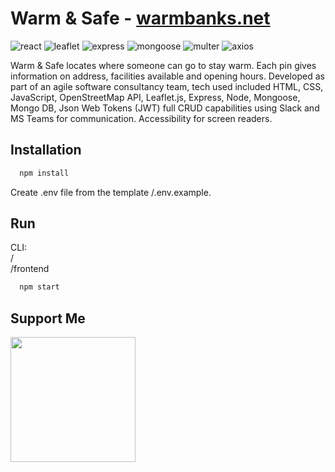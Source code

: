 # Warm & Safe - [warmbanks.net](https:warmbanks.net)

![react](https://badgen.net/badge/React/18.2.0/purple?icon=git)
![leaflet](https://badgen.net/badge/React-Leaflet/4.1.0/red?icon=git)
![express](https://badgen.net/badge/Express/4.18.1/blue?icon=git)
![mongoose](https://badgen.net/badge/Mongoose/6.6.5/green?icon=git)
![multer](https://badgen.net/badge/JSON-Web-Token/8.5.1/orange?icon=git)
![axios](https://badgen.net/badge/Axios/1.0.0/yellow?icon=git)

Warm & Safe locates where someone can go to stay warm. Each pin gives information on address, facilities available and opening hours. Developed as part of an agile software consultancy team, tech used included HTML, CSS, JavaScript, OpenStreetMap API, Leaflet.js, Express, Node, Mongoose, Mongo DB, Json Web Tokens (JWT) full CRUD capabilities using Slack and MS Teams for communication. Accessibility for screen readers.

## Installation

```bash
  npm install
```

Create .env file from the template /.env.example.

## Run

CLI:   
/   
/frontend   

```bash
  npm start
```

## Support Me

<a href="https://www.buymeacoffee.com/decafdev"><img src="https://cdn.buymeacoffee.com/buttons/v2/default-yellow.png" width="200" /></a>

